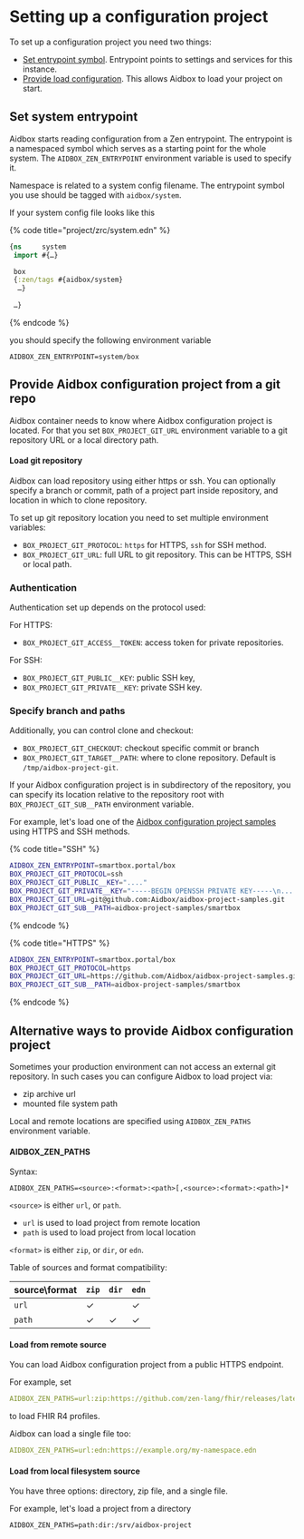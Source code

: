 # Setting up a configuration project

To set up a configuration project you need two things:&#x20;

* [Set entrypoint symbol](setting-up-a-configuration-project.md#set-entrypoint-for-system-configuration). Entrypoint points to settings and services for this instance.
* [Provide load configuration](setting-up-a-configuration-project.md#provide-aidbox-configuration-project-from-a-git-repo). This allows Aidbox to load your project on start.

## Set system entrypoint&#x20;

Aidbox starts reading configuration from a Zen entrypoint. The entrypoint is a namespaced symbol which serves as a starting point for the whole system. The `AIDBOX_ZEN_ENTRYPOINT` environment variable is used to specify it.

Namespace is related to a system config filename. The entrypoint symbol you use should be tagged with `aidbox/system`.

If your system config file looks like this

{% code title="project/zrc/system.edn" %}
```clojure
{ns     system
 import #{…}

 box
 {:zen/tags #{aidbox/system}
  …}
 
 …}
```
{% endcode %}

you should specify the following environment variable

```
AIDBOX_ZEN_ENTRYPOINT=system/box
```

## Provide Aidbox configuration project from a git repo

Aidbox container needs to know where Aidbox configuration project is located. For that you set `BOX_PROJECT_GIT_URL` environment variable to a git repository URL or a local directory path.

#### Load git repository

Aidbox can load repository using either https or ssh. You can optionally specify a branch or commit, path of a project part inside repository, and location in which to clone repository.

To set up git repository location you need to set multiple environment variables:

* `BOX_PROJECT_GIT_PROTOCOL`: `https` for HTTPS, `ssh` for SSH method.
* `BOX_PROJECT_GIT_URL`: full URL to git repository. This can be HTTPS, SSH or local path.

### Authentication

Authentication set up depends on the protocol used:&#x20;

For HTTPS:

* `BOX_PROJECT_GIT_ACCESS__TOKEN`: access token for private repositories.&#x20;

For SSH:

* `BOX_PROJECT_GIT_PUBLIC__KEY`: public SSH key,
* `BOX_PROJECT_GIT_PRIVATE__KEY`: private SSH key.

### Specify branch and paths

Additionally, you can control clone and checkout:

* `BOX_PROJECT_GIT_CHECKOUT`: checkout specific commit or branch
* `BOX_PROJECT_GIT_TARGET__PATH`: where to clone repository. Default is `/tmp/aidbox-project-git`.

If your Aidbox configuration project is in subdirectory of the repository, you can specify its location relative to the repository root with `BOX_PROJECT_GIT_SUB__PATH` environment variable.

For example, let's load one of the [Aidbox configuration project samples](https://github.com/Aidbox/aidbox-project-samples/tree/main/aidbox-project-samples) using HTTPS and SSH methods.&#x20;

{% code title="SSH" %}
```bash
AIDBOX_ZEN_ENTRYPOINT=smartbox.portal/box
BOX_PROJECT_GIT_PROTOCOL=ssh
BOX_PROJECT_GIT_PUBLIC__KEY="...."
BOX_PROJECT_GIT_PRIVATE__KEY="-----BEGIN OPENSSH PRIVATE KEY-----\n....\n-----END OPENSSH PRIVATE KEY-----\n"
BOX_PROJECT_GIT_URL=git@github.com:Aidbox/aidbox-project-samples.git
BOX_PROJECT_GIT_SUB__PATH=aidbox-project-samples/smartbox
```
{% endcode %}

{% code title="HTTPS" %}
```bash
AIDBOX_ZEN_ENTRYPOINT=smartbox.portal/box
BOX_PROJECT_GIT_PROTOCOL=https
BOX_PROJECT_GIT_URL=https://github.com/Aidbox/aidbox-project-samples.git
BOX_PROJECT_GIT_SUB__PATH=aidbox-project-samples/smartbox
```
{% endcode %}

## Alternative ways to provide Aidbox configuration project

Sometimes your production environment can not access an external git repository. In such cases you can configure Aidbox to load project via:

* zip archive url
* mounted file system path

Local and remote locations are specified using `AIDBOX_ZEN_PATHS` environment variable.

#### AIDBOX\_ZEN\_PATHS

Syntax:

```
AIDBOX_ZEN_PATHS=<source>:<format>:<path>[,<source>:<format>:<path>]*
```

`<source>` is either `url`, or `path`.

* `url` is used to load project from remote location
* `path` is used to load project from local location

`<format>` is either `zip`, or `dir`, or `edn`.

Table of sources and format compatibility:

| source\format | `zip` | `dir` | `edn` |
| ------------- | ----- | ----- | ----- |
| `url`         | ✓     |       | ✓     |
| `path`        | ✓     | ✓     | ✓     |

#### Load from remote source

You can load Aidbox configuration project from a public HTTPS endpoint.

For example, set

```yaml
AIDBOX_ZEN_PATHS=url:zip:https://github.com/zen-lang/fhir/releases/latest/download/hl7.fhir.r4.core.zip
```

to load FHIR R4 profiles.

Aidbox can load a single file too:

```yaml
AIDBOX_ZEN_PATHS=url:edn:https://example.org/my-namespace.edn
```

#### Load from local filesystem source&#x20;

You have three options: directory, zip file, and a single file.

For example, let's load a project from a directory

```
AIDBOX_ZEN_PATHS=path:dir:/srv/aidbox-project
```

##
